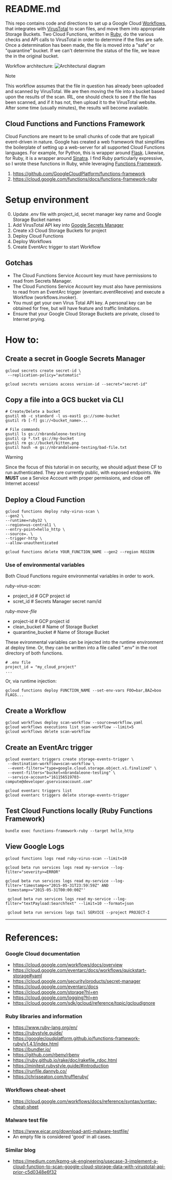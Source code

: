 # README.md

This repo contains code and directions to set up a Google Cloud [Workflows](https://cloud.google.com/workflows?hl=en),
that integrates with [VirusTotal](https://www.virustotal.com/gui/home/upload) to scan files, and move them into
appropriate Storage Buckets. Two Cloud Functions,
written in [Ruby](https://www.ruby-lang.org/en/), do the various checks and API calls to VirusTotal in order
to determine if the files are safe. Once a determination has been made,
the file is moved into a "safe" or "quarantine" bucket. If we can't determine the status of the file,
we leave the in the original bucket.

Workflow architecture:
![Architectural diagram](./workflow-diagram.png)

> [!NOTE]
> This workflow assumes that the file in question has already been uploaded and scanned by VirusTotal. We are then moving the file into a bucket based upon the results of the scan. IRL, one should check to see if the file has been scanned, and if it has not, then upload it to the VirusTotal website. After some time (usually minutes), the results will become available.

## Cloud Functions and Functions Framework

Cloud Functions are meant to be small chunks of code that are typicall event-driven in nature. Google has created a web framework that simplifies the boilerplate of setting up a web-server for all supported Cloud Functions languages. For example, for Python, this is wrapper around [Flask](https://flask.palletsprojects.com/en/3.0.x/). Likewise, for Ruby, it is a wrapper around [Sinatra](https://sinatrarb.com/). I find Ruby particularly expressive, so I wrote these functions in Ruby, while leveraging [Functions Framework](https://cloud.google.com/functions/docs/functions-framework).

1. https://github.com/GoogleCloudPlatform/functions-framework
2. https://cloud.google.com/functions/docs/functions-framework-ruby

# Setup environment

0. Update .env file with project_id, secret manager key name and Google Storage Bucket names
1. Add VirusTotal API key into [Google Secrets Manager](https://cloud.google.com/security/products/secret-manager)
2. Create x3 Cloud Storage Buckets for project
3. Deploy Cloud Functions
4. Deploy Workflows
5. Create EventArc trigger to start Workflow

## Gotchas

- The Cloud Functions Service Account key must have permissions to read from Secrets Manager.
- The Cloud Functions Service Account key must also have permissions to read from an EventArc trigger (eventarc.eventReceive) and execute a Workflow (workflows.invoker).
- You must get your own Virus Total API key. A personal key can be obtained for free, but will have feature and traffic limitations.
- Ensure that your Google Cloud Storage Buckets are private, closed to Internet prying.

# How to:

## Create a secret in Google Secrets Manager

```shell
gcloud secrets create secret-id \
 --replication-policy="automatic"

gcloud secrets versions access version-id --secret="secret-id"
```

## Copy a file into a GCS bucket via CLI

```shell
# Create/Delete a bucket
gsutil mb -c standard -l us-east1 gs://some-bucket
gsutil rb [-f] gs://<bucket_name>...

# File commands
gsutil ls gs://nbrandaleone-testing
gsutil cp *.txt gs://my-bucket
gsutil rm gs://bucket/kitten.png
gsutil hash -m gs://nbrandaleone-testing/bad-file.txt
```

> [!WARNING]
> Since the focus of this tutorial in on security, we should adjust these CF to run authenticated. They are currently public, with exposed endpoints.
> We **MUST** use a Service Account with proper permissions, and close off Internet access!

## Deploy a Cloud Function

```shell
gcloud functions deploy ruby-virus-scan \
--gen2 \
--runtime=ruby32 \
--region=us-central1 \
--entry-point=hello_http \
--source=. \
--trigger-http \
--allow-unauthenticated

gcloud functions delete YOUR_FUNCTION_NAME --gen2 --region REGION
```

### Use of environmental variables

Both Cloud Functions reguire environmental variables in order to work.

*ruby-virus-scan:*

- project_id            # GCP project id
- scret_id              # Secrets Manager secret nam/id

*ruby-move-file*

- project-id            # GCP project id
- clean_bucket          # Name of Storage Bucket
- quarantine_bucket     # Name of Storage Bucket

These evironmental variables can be injected into the runtime environment at deploy time.
Or, they can be written into a file called ".env" in the root directory of both functions.

```shell
# .env file
project_id = "my_cloud_project"
...
```

Or, via runtime injection:

```shell
gcloud functions deploy FUNCTION_NAME --set-env-vars FOO=bar,BAZ=boo FLAGS...
```

## Create a Workflow

```shell
gcloud workflows deploy scan-workflow --source=workflow.yaml
gcloud workflows executions list scan-workflow --limit=5
gcloud workflows delete scan-workflow
```

## Create an EventArc trigger

```shell
gcloud eventarc triggers create storage-events-trigger \
 --destination-workflow=scan-workflow \
 --event-filters="type=google.cloud.storage.object.v1.finalized" \
 --event-filters="bucket=nbrandaleone-testing" \
 --service-account="161156519703-compute@developer.gserviceaccount.com"

gcloud eventarc triggers list
gcloud eventarc triggers delete storage-events-trigger
```

## Test Cloud Functions locally (Ruby Functions Framework)

```shell
bundle exec functions-framework-ruby --target hello_http
```

## View Google Logs

```shell
gcloud functions logs read ruby-virus-scan --limit=10

gcloud beta run services logs read my-service --log-filter="severity>=ERROR"

gcloud beta run services logs read my-service --log-filter='timestamp<="2015-05-31T23:59:59Z" AND
 timestamp>="2015-05-31T00:00:00Z"'

 gcloud beta run services logs read my-service --log-filter="textPayload:SearchText" --limit=10 --format=json

 gcloud beta run services logs tail SERVICE --project PROJECT-I
```

---

# References:

### Google Cloud documentation

- https://cloud.google.com/workflows/docs/overview
- https://cloud.google.com/eventarc/docs/workflows/quickstart-storage#yaml
- https://cloud.google.com/security/products/secret-manager
- https://cloud.google.com/eventarc/docs
- https://cloud.google.com/storage?hl=en
- https://cloud.google.com/logging?hl=en
- https://cloud.google.com/sdk/gcloud/reference/topic/gcloudignore

### Ruby libraries and information

- https://www.ruby-lang.org/en/
- https://rubystyle.guide/
- https://googlecloudplatform.github.io/functions-framework-ruby/v1.4.1/index.html
- https://bundler.io/
- https://github.com/rbenv/rbenv
- https://ruby.github.io/rake/doc/rakefile_rdoc.html
- https://minitest.rubystyle.guide/#introduction
- https://runfile.dannyb.co/
- https://chrisseaton.com/truffleruby/

### Workflows cheat-sheet

- https://cloud.google.com/workflows/docs/reference/syntax/syntax-cheat-sheet

### Malware test file

- https://www.eicar.org/download-anti-malware-testfile/
- An empty file is considered 'good' in all cases.

### Similar blog

- https://medium.com/kpmg-uk-engineering/usecase-3-implement-a-cloud-function-to-scan-google-cloud-storage-data-with-virustotal-api-prior-c5d0348e6f32
